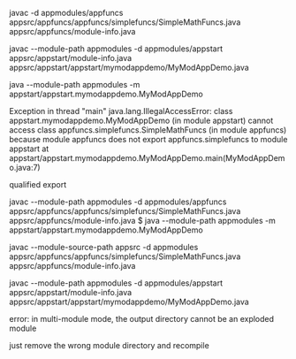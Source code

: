 javac -d appmodules/appfuncs appsrc/appfuncs/appfuncs/simplefuncs/SimpleMathFuncs.java appsrc/appfuncs/module-info.java

javac --module-path appmodules -d appmodules/appstart appsrc/appstart/module-info.java appsrc/appstart/appstart/mymodappdemo/MyModAppDemo.java

java --module-path appmodules -m appstart/appstart.mymodappdemo.MyModAppDemo




Exception in thread "main" java.lang.IllegalAccessError: class appstart.mymodappdemo.MyModAppDemo (in module appstart) cannot access class appfuncs.simplefuncs.SimpleMathFuncs (in module appfuncs) because module appfuncs does not export appfuncs.simplefuncs to module appstart
	at appstart/appstart.mymodappdemo.MyModAppDemo.main(MyModAppDemo.java:7)



qualified export

javac --module-path appmodules -d appmodules/appfuncs appsrc/appfuncs/appfuncs/simplefuncs/SimpleMathFuncs.java appsrc/appfuncs/module-info.java 
$ java --module-path appmodules -m appstart/appstart.mymodappdemo.MyModAppDemo


javac --module-source-path appsrc -d appmodules appsrc/appfuncs/appfuncs/simplefuncs/SimpleMathFuncs.java appsrc/appfuncs/module-info.java

javac --module-path appmodules -d appmodules/appstart appsrc/appstart/module-info.java appsrc/appstart/appstart/mymodappdemo/MyModAppDemo.java

error: in multi-module mode, the output directory cannot be an exploded module

just remove the wrong module directory and recompile


